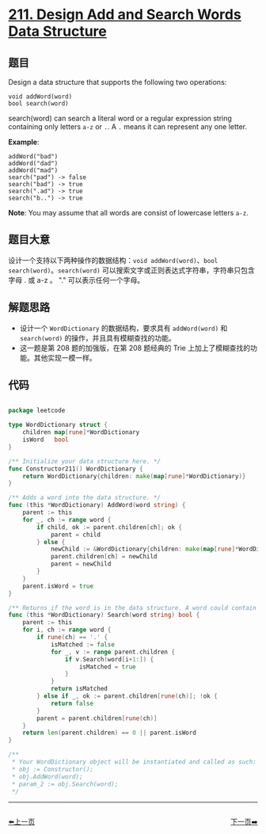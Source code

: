 # [211. Design Add and Search Words Data Structure](https://leetcode.com/problems/design-add-and-search-words-data-structure/)


## 题目

Design a data structure that supports the following two operations:

    void addWord(word)
    bool search(word)

search(word) can search a literal word or a regular expression string containing only letters `a-z` or `.`. A `.` means it can represent any one letter.

**Example**:

    addWord("bad")
    addWord("dad")
    addWord("mad")
    search("pad") -> false
    search("bad") -> true
    search(".ad") -> true
    search("b..") -> true

**Note**: You may assume that all words are consist of lowercase letters `a-z`.

## 题目大意

设计一个支持以下两种操作的数据结构：`void addWord(word)`、`bool search(word)`。`search(word)` 可以搜索文字或正则表达式字符串，字符串只包含字母 . 或 a-z 。 "." 可以表示任何一个字母。



## 解题思路

- 设计一个 `WordDictionary` 的数据结构，要求具有 `addWord(word)` 和 `search(word)` 的操作，并且具有模糊查找的功能。
- 这一题是第 208 题的加强版，在第 208 题经典的 Trie 上加上了模糊查找的功能。其他实现一模一样。


## 代码

```go

package leetcode

type WordDictionary struct {
	children map[rune]*WordDictionary
	isWord   bool
}

/** Initialize your data structure here. */
func Constructor211() WordDictionary {
	return WordDictionary{children: make(map[rune]*WordDictionary)}
}

/** Adds a word into the data structure. */
func (this *WordDictionary) AddWord(word string) {
	parent := this
	for _, ch := range word {
		if child, ok := parent.children[ch]; ok {
			parent = child
		} else {
			newChild := &WordDictionary{children: make(map[rune]*WordDictionary)}
			parent.children[ch] = newChild
			parent = newChild
		}
	}
	parent.isWord = true
}

/** Returns if the word is in the data structure. A word could contain the dot character '.' to represent any one letter. */
func (this *WordDictionary) Search(word string) bool {
	parent := this
	for i, ch := range word {
		if rune(ch) == '.' {
			isMatched := false
			for _, v := range parent.children {
				if v.Search(word[i+1:]) {
					isMatched = true
				}
			}
			return isMatched
		} else if _, ok := parent.children[rune(ch)]; !ok {
			return false
		}
		parent = parent.children[rune(ch)]
	}
	return len(parent.children) == 0 || parent.isWord
}

/**
 * Your WordDictionary object will be instantiated and called as such:
 * obj := Constructor();
 * obj.AddWord(word);
 * param_2 := obj.Search(word);
 */

```


----------------------------------------------
<div style="display: flex;justify-content: space-between;align-items: center;">
<p><a href="https://books.halfrost.com/leetcode/ChapterFour/0210.Course-Schedule-II/">⬅️上一页</a></p>
<p><a href="https://books.halfrost.com/leetcode/ChapterFour/0212.Word-Search-II/">下一页➡️</a></p>
</div>
